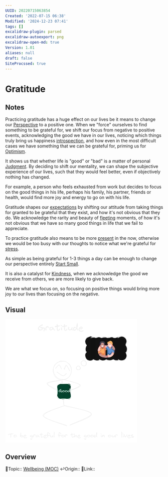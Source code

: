 ```yaml
---
UUID: 20220715063854
Created: '2022-07-15 06:38'
Modified: '2024-12-23 07:41'
tags: []
excalidraw-plugin: parsed
excalidraw-autoexport: png
excalidraw-open-md: true
Version: 1.01
aliases: null
draft: false
SiteProcssed: true
---
```


# Gratitude

## Notes

Practicing gratitude has a huge effect on our lives be it means to change our [Perspective](/notes/subjective-reality.md) to a positive one. When we "force" ourselves to find something to be grateful for, we shift our focus from negative to positive events, acknowledging the good we have in our lives, noticing which things truly bring us happiness [introspection](/notes/introspection.md), and how even in the most difficult cases we have something that we can be grateful for, priming us for [Optimism](/notes/optimism.md).

It shows us that whether life is "good" or "bad" is a matter of personal [Judgment](/notes/judgment.md). By deciding to shift our mentality, we can shape the subjective experience of our lives, such that they would feel better, even if objectively nothing has changed.

For example, a person who feels exhausted from work but decides to focus on the good things in his life, perhaps his family, his partner, friends or health, would find more joy and energy to go on with his life.

Gratitude shapes our [expectations](/notes/expectations.md) by shifting our attitude from taking things for granted to be grateful that they exist, and how it's not obvious that they do. We acknowledge the rarity and beauty of [fleeting](/notes/fleetingness.md) moments, of how it's not obvious that we have so many good things in life that we fail to appreciate.

To practice gratitude also means to be more [present](/notes/intentionality.md) in the now, otherwise we would be too busy with our thoughts to notice what we're grateful for [stress](/notes/stress.md).

As simple as being grateful for 1-3 things a day can be enough to change our perspective entirely [Start Small](/notes/start-small.md).

It is also a catalyst for [Kindness](/notes/giving.md), when we acknowledge the good we receive from others, we are more likely to give back.

We are what we focus on, so focusing on positive things would bring more joy to our lives than focusing on the negative.

## Visual

![Gratitude.webp](/notes/gratitude.webp)

## Overview
🔼Topic:: [Wellbeing (MOC)](/mocs/wellbeing-moc.md)
↩️Origin::
🔗Link::

